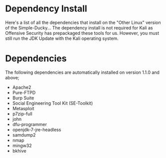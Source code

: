 # Dependency Install #

Here's a list of all the dependencies that install on the "Other Linux" version of the Simple-Ducky... The dependency install is not required for Kali as Offensive Security has prepackaged these tools for us. However, you must still run the JDK Update with the Kali operating system.


# Dependencies #

The following dependencies are automatically installed on version 1.1.0 and above;

  * Apache2
  * Pure-FTPD
  * Burp Suite
  * Social Engineering Tool Kit (SE-Toolkit)
  * Metasploit
  * p7zip-full
  * john
  * dfu-programmer
  * openjdk-7-jre-headless
  * samdump2
  * nmap
  * mingw32
  * bkhive